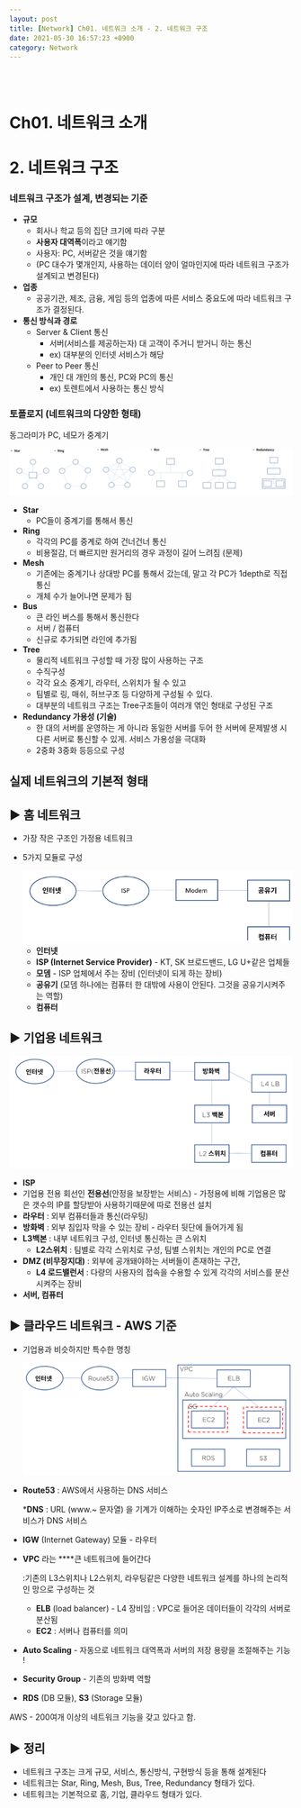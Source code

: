 ```yaml
---
layout: post
title: [Network] Ch01. 네트워크 소개 - 2. 네트워크 구조 
date: 2021-05-30 16:57:23 +0900
category: Network
---
```

<br/>
<br/>

# Ch01. 네트워크 소개

# 2. 네트워크 구조

### 네트워크 구조가 설계, 변경되는 기준

- **규모**
    - 회사나 학교 등의 집단 크기에 따라 구분
    - **사용자 대역폭**이라고 얘기함
    - 사용자: PC, 서버같은 것을 얘기함
    - (PC 대수가 몇개인지, 사용하는 데이터 양이 얼마인지에 따라 네트워크 구조가 설계되고 변경된다)
- **업종**
    - 공공기관, 제조, 금융, 게임 등의 업종에 따른 서비스 중요도에 따라 네트워크 구조가 결정된다.
- **통신 방식과 경로**
    - Server & Client 통신
        - 서버(서비스를 제공하는자) 대 고객이 주거니 받거니 하는 통신
        - ex) 대부분의 인터넷 서비스가 해당
    - Peer to Peer 통신
        - 개인 대 개인의 통신, PC와 PC의 통신
        - ex) 토렌트에서 사용하는 통신 방식

### 토폴로지 (네트워크의 다양한 형태)

동그라미가 PC, 네모가 중계기

<img src="./img/Network/3.png">

- **Star**
    - PC들이 중계기를 통해서 통신
- **Ring**
    - 각각의 PC를 중계로 하여 건너건너 통신
    - 비용절감, 더 빠르지만 원거리의 경우 과정이 길어 느려짐 (문제)
- **Mesh**
    - 기존에는 중계기나 상대방 PC를 통해서 갔는데, 말고 각 PC가 1depth로 직접 통신
    - 개체 수가 늘어나면 문제가 됨
- **Bus**
    - 큰 라인 버스를 통해서 통신한다
    - 서버 / 컴퓨터
    - 신규로 추가되면 라인에 추가됨
- **Tree**
    - 물리적 네트워크 구성할 때 가장 많이 사용하는 구조
    - 수직구성
    - 각각 요소 중계기, 라우터, 스위치가 될 수 있고
    - 팀별로 링, 매쉬, 허브구조 등 다양하게 구성될 수 있다.
    - 대부분의 네트워크 구조는 Tree구조들이 여러개 엮인 형태로 구성된 구조
- **Redundancy 가용성 (기술)**
    - 한 대의 서버를 운영하는 게 아니라 동일한 서버를 두어 한 서버에 문제발생 시 다른 서버로 통신할 수 있게. 서비스 가용성을 극대화
    - 2중화 3중화 등등으로 구성

## 실제 네트워크의 기본적 형태

## ▶ 홈 네트워크

- 가장 작은 구조인 가정용 네트워크
- 5가지 모듈로 구성

    <img src="./img/Network/4.png">


    - **인터넷**
    - **ISP (Internet Service Provider)** - KT, SK 브로드밴드, LG U+같은 업체들
    - **모뎀** - ISP 업체에서 주는 장비 (인터넷이 되게 하는 장비)
    - **공유기** (모뎀 하나에는 컴퓨터 한 대밖에 사용이 안된다. 그것을 공유기시켜주는 역할)
    - **컴퓨터**

## ▶ 기업용 네트워크

<center><img src="./img/Network/5.png" width="600px"></center>

- **ISP**
- 기업용 전용 회선인 **전용선**(안정을 보장받는 서비스) - 가정용에 비해 기업용은 많은 갯수의 IP를 할당받아 사용하기때문에 따로 전용선 설치
- **라우터** : 외부 컴퓨터들과 통신(라우팅)
- **방화벽** : 외부 침입자 막을 수 있는 장비 - 라우터 뒷단에 들어가게 됨
- **L3백본** : 내부 네트워크 구성, 인터넷 통신하는 큰 스위치
    - **L2스위치** : 팀별로 각각 스위치로 구성, 팀별 스위치는 개인의 PC로 연결
- **DMZ (비무장지대)** : 외부에 공개돼야하는 서버들이 존재하는 구간,
    - **L4 로드밸런서** : 다량의 사용자의 접속을 수용할 수 있게 각각의 서비스를 분산시켜주는 장비
- **서버, 컴퓨터**

## ▶ 클라우드 네트워크 - AWS 기준

- 기업용과 비슷하지만 특수한 명칭

    <center><img src="./img/Network/6.png" width="600px"></center>


- **Route53** : AWS에서 사용하는 DNS 서비스

    ***DNS** : URL (www.~ 문자열) 을 기계가 이해하는 숫자인 IP주소로 변경해주는 서비스가 DNS 서비스

- **IGW** (Internet Gateway) 모듈 - 라우터
- **VPC** 라는 ****큰 네트워크에 들어간다

    :기존의 L3스위치나 L2스위치, 라우팅같은 다양한 네트워크 설계를 하나의 논리적인 망으로 구성하는 것

    - **ELB** (load balancer) - L4 장비임
    : VPC로 들어온 데이터들이 각각의 서버로 분산됨
    - **EC2** : 서버나 컴퓨터를 의미
- **Auto Scaling** - 자동으로 네트워크 대역폭과 서버의 저장 용량을 조절해주는 기능 !
- **Security Group** - 기존의 방화벽 역할
- **RDS** (DB 모듈), **S3** (Storage 모듈)

AWS - 200여개 이상의 네트워크 기능을 갖고 있다고 함. 

## ▶ 정리

- 네트워크 구조는 크게 규모, 서비스, 통신방식, 구현방식 등을 통해 설계된다
- 네트워크는 Star, Ring, Mesh, Bus, Tree, Redundancy 형태가 있다.
- 네트워크는 기본적으로 홈, 기업, 클라우드 형태가 있다.


